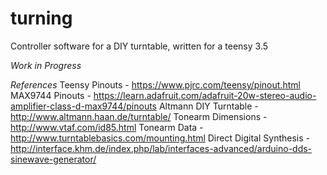 # turning
Controller software for a DIY turntable, written for a teensy 3.5


*Work in Progress*


_References_
Teensy Pinouts - https://www.pjrc.com/teensy/pinout.html
MAX9744 Pinouts - https://learn.adafruit.com/adafruit-20w-stereo-audio-amplifier-class-d-max9744/pinouts
Altmann DIY Turntable - http://www.altmann.haan.de/turntable/
Tonearm Dimensions - http://www.vtaf.com/id85.html
Tonearm Data - http://www.turntablebasics.com/mounting.html
Direct Digital Synthesis - http://interface.khm.de/index.php/lab/interfaces-advanced/arduino-dds-sinewave-generator/
